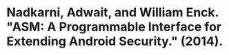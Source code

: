 # Nadkarni, Adwait, and William Enck. "ASM: A Programmable Interface for Extending Android Security." (2014).



